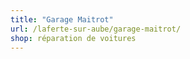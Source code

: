 ```yaml
---
title: "Garage Maitrot"
url: /laferte-sur-aube/garage-maitrot/
shop: réparation de voitures
---
```

